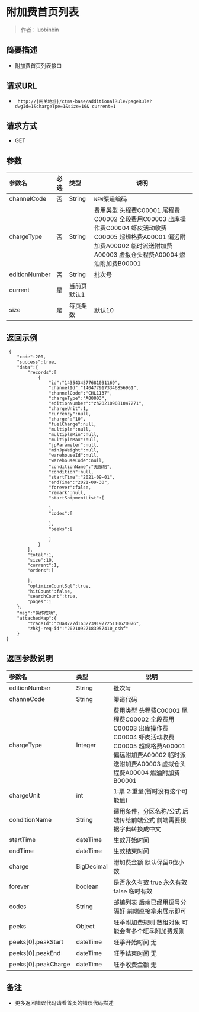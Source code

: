# 附加费首页列表

> 作者：luobinbin

## 简要描述

- 附加费首页列表接口

## 请求URL
- ` http://{网关地址}/ctms-base/additionalRule/pageRule?dwgId=1&chargeTpe=1&size=10& current=1`
  
## 请求方式
- GET 

## 参数

|参数名|必选|类型|说明|
|:----    |:---|:----- |-----   |
|channelCode|否|String|`NEW`渠道编码
|chargeType	|否|String	|费用类型 头程费C00001 尾程费C00002 全段费用C00003 出库操作费C00004 虾皮活动收费C00005 超规格费A00001 偏远附加费A00002 临时派送附加费A00003 虚拟仓头程费A00004 燃油附加费B00001
|editionNumber|	否|	String|	批次号
|current	|是|	当前页	默认1
|size	|是|	每页条数	|默认10

## 返回示例 

``` 
 {
    "code":200,
    "success":true,
    "data":{
        "records":[
            {
                "id":"1435434577681031169",
                "channelId":"1404779173346856961",
                "channelCode":"CHL1137",
                "chargeType":"A00003",
                "editionNumber":"zh202109081047271",
                "chargeUnit":1,
                "currency":null,
                "charge":"10",
                "fuelCharge":null,
                "multiple":null,
                "multipleMin":null,
                "multipleMax":null,
                "jpParameter":null,
                "minJpWeight":null,
                "warehouseId":null,
                "warehouseCode":null,
                "conditionName":"无限制",
                "condition":null,
                "startTime":"2021-09-01",
                "endTime":"2021-09-30",
                "forever":false,
                "remark":null,
                "startShipmentList":[

                ],
                "codes":[

                ],
                "peeks":[

                ]
            }
        ],
        "total":1,
        "size":10,
        "current":1,
        "orders":[

        ],
        "optimizeCountSql":true,
        "hitCount":false,
        "searchCount":true,
        "pages":1
    },
    "msg":"操作成功",
    "attachedMap":{
        "traceId":"c0a8727d1632739197725110620076",
        "zhkj-req-id":"20210927183957410_cshf"
    }
}
```

## 返回参数说明 

|参数名|类型|说明|
|:-----  |:-----|-----                           |
|editionNumber|String|批次号
|channeCode|String|渠道代码
|chargeType|Integer|费用类型 头程费C00001 尾程费C00002 全段费用C00003 出库操作费C00004 虾皮活动收费C00005 超规格费A00001 偏远附加费A00002 临时派送附加费A00003 虚拟仓头程费A00004 燃油附加费B00001
|chargeUnit|int|1:票 2:重量(暂时没有这个可能值)
|conditionName|String|适用条件，分区名称/公式	后端传给前端公式 前端需要根据字典转换成中文
|startTime|	dateTime|	生效开始时间|	
|endTime|	dateTime|	生效结束时间	
|charge	|BigDecimal|	附加费金额	默认保留6位小数
|forever	|boolean	|是否永久有效	true 永久有效 false 临时有效
|codes	|String|	邮编列表	后端已经用逗号分隔好 前端直接拿来展示即可
|peeks	|Object	|旺季附加费规则	数组对象 可能会有多个旺季附加费规则
|peeks[0].peakStart	|dateTime	|旺季开始时间	无
|peeks[0].peakEnd	|dateTime	|旺季结束时间	无
|peeks[0].peakCharge	|dateTime	|旺季收费金额	无

## 备注 

- 更多返回错误代码请看首页的错误代码描述
